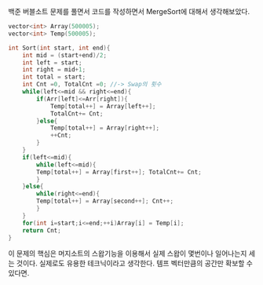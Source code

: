 백준 버블소트 문제를 풀면서 코드를 작성하면서 MergeSort에 대해서 생각해보았다. 

```C++
vector<int> Array(500005);
vector<int> Temp(500005);

int Sort(int start, int end){
	int mid = (start+end)/2;
	int left = start;
	int right = mid+1;
	int total = start;
	int Cnt =0, TotalCnt =0; //-> Swap의 횟수
	while(left<=mid && right<=end){
		if(Arr[left]<=Arr[right]){
			Temp[total++] = Array[left++];
			TotalCnt+= Cnt;
		}else{
			Temp[total++] = Array[right++];
			++Cnt;
		}
	}
	if(left<=mid){
		while(left<=mid){
		Temp[total++] = Array[first++]; TotalCnt+= Cnt;
		}
	}else{
		while(right<=end){
		Temp[total++] = Array[second++]; Cnt++;
		}
	}
	for(int i=start;i<=end;++i)Array[i] = Temp[i];
	return Cnt;
}

```

이 문제의 핵심은 머지소트의 스왑기능을 이용해서 실제 스왑이 몇번이나 일어나는지 세는 것이다. 실제로도 유용한 테크닉이라고 생각한다. 템프 벡터만큼의 공간만 확보할 수 있다면.